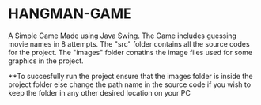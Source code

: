 # HANGMAN-GAME
A Simple Game Made using Java Swing. The Game includes guessing movie names in 8 attempts. 
The "src" folder contains all the source codes for the project.
The "images" folder conatins the image files used for some graphics in the project. 

**To succesfully run the project ensure that the images folder is inside the project folder else change the path name in the source code if you wish to keep the folder in any other desired location on your PC 
